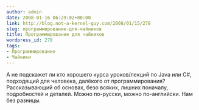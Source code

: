 ```yaml
---
author: admin
date: 2008-01-16 06:29:02+00:00
link: http://blog.not-a-kernel-guy.com/2008/01/15/278
slug: программирование-для-чайников
title: Программирование для чайников
wordpress_id: 278
tags:
- Программирование
- Чайники
---
```


А не подскажет ли кто хорошего курса уроков/лекций по Java или C#, подходящий для человека, далёкого от программирования? Рассказывающий об основах, безо всяких, лишних поначалу, подробностей и деталей. Можно по-русски, можно по-английски. Нам без разницы.
